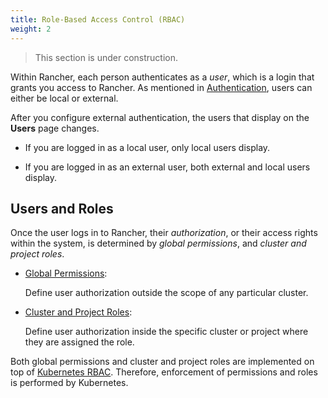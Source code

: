 ```yaml
---
title: Role-Based Access Control (RBAC)
weight: 2
---
```


> This section is under construction.

Within Rancher, each person authenticates as a _user_, which is a login that grants you access to Rancher. As mentioned in [Authentication]({{<baseurl>}}/rancher/v2.x/en/admin-settings/authentication/), users can either be local or external.

After you configure external authentication, the users that display on the **Users** page changes.

- If you are logged in as a local user, only local users display.

- If you are logged in as an external user, both external and local users display.

## Users and Roles

Once the user logs in to Rancher, their _authorization_, or their access rights within the system, is determined by _global permissions_, and _cluster and project roles_.  

- [Global Permissions]({{<baseurl>}}/rancher/v2.x/en/admin-settings/rbac/global-permissions/):

    Define user authorization outside the scope of any particular cluster.

- [Cluster and Project Roles]({{<baseurl>}}/rancher/v2.x/en/admin-settings/rbac/cluster-project-roles/):

    Define user authorization inside the specific cluster or project where they are assigned the role.

Both global permissions and cluster and project roles are implemented on top of [Kubernetes RBAC](https://kubernetes.io/docs/reference/access-authn-authz/rbac/). Therefore, enforcement of permissions and roles is performed by Kubernetes.
